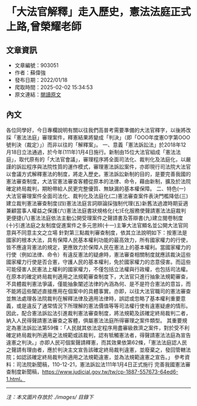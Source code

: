 # 「大法官解釋」走入歷史，憲法法庭正式上路,曾榮耀老師

## 文章資訊
- 文章編號：903051
- 作者：蘇偉強
- 發布日期：2022/01/18
- 爬取時間：2025-02-02 15:34:53
- 原文連結：[閱讀原文](https://real-estate.get.com.tw/Columns/detail.aspx?no=903051)

## 內文
各位同學好，今日專欄說明有關以往我們高普考需要準備的大法官釋字，以後將改採「憲法法庭」審理案件，釋憲結果將變成「判決」（即「OOO年度憲O字第OOO號判決（裁定）」）而非以往的「解釋案」。
一、意義「憲法訴訟法」於2018年12月18日立法通過，於今年(111年)1月4日施行。新制由15位大法官組成「憲法法庭」，取代原有的「大法官會議」，審理程序將全面司法化、裁判化及法庭化，以嚴謹的訴訟程序與法院性質的運作模式，審理憲法訴訟案件，亦即現行司法院大法官以會議方式解釋憲法的制度，將走入歷史。憲法訴訟新制的目的，是要完善我國的憲法審查制度，大法官憲法審查客體從原本的法律、命令，藉由新制，擴及於法院確定終局裁判，期盼帶給人民更完整優質、無缺漏的基本權保障。
二、特色(一)大法官審理案件全面司法化、裁判化及法庭化(二)憲法審查案件表決門檻降低(三)建立裁判憲法審查制度(四)憲法法庭言詞辯論採強制代理(五)新舊法過渡時期妥適兼顧當事人權益之保護(六)憲法法庭書狀規格化(七)E化服務使聲請憲法法庭裁判更便捷(八)憲法法庭依法主動公開受理案件之聲請書及答辯書(九)建立閱卷制度(十)引進法庭之友制度促進案件之多元思辨(十一)主筆大法官顯名並公開大法官同意與不同意主文之立場
針對第三點裁判審查制度，依其立法說明如下：按憲法是國家的根本大法，具有保障人民基本權利功能的最高效力，所有國家權力的行使，皆不應違背憲法的規定，更應致力於保障人民在憲法上的基本權利。當國家權力的行使（例如法律、命令）有違反憲法的疑慮時，憲法審查相關制度就應該裁決這些國家權力行使是否合憲，守護人民的基本權利，免於國家權力的恣意侵害。而這些可能侵害人民憲法上權利的國家權力，不僅包括立法權與行政權，也包括司法權。
在原本的確定終局裁判適用之法規範審查制度下，大法官只進行抽象法規範審查，不具體裁判憲法爭議，僅能抽象闡述法律的內涵為何、是不是符合憲法的意旨，而不能將這些闡述直接應用在個案中的具體事實。亦即，以往大法官職司的憲法審查並無法處理各法院裁判在解釋法律及適用法律時，誤認或忽略了基本權利重要意義，或是違反了通常情況下所理解的憲法價值等等司法權行使有違憲疑慮的情形。因此，配合憲法訴訟法引進裁判憲法審查制度，將法規範及該確定終局裁判二者，納入人民得聲請憲法審查之客體，俱屬憲法法庭所得審理之案件類型。
其重要規定為憲法訴訟法第59條：「人民就其依法定程序用盡審級救濟之案件，對於受不利確定終局裁判所適用之法規範或該裁判，認有牴觸憲法者，得聲請憲法法庭為宣告違憲之判決。」亦即人民可個案聲請釋憲，而其效果依第62條，「憲法法庭認人民之聲請有理由者，應於判決主文宣告該確定終局裁判違憲，並廢棄之，發回管轄法院；如認該確定終局裁判所適用之法規範違憲，並為法規範違憲之宣告。」
參考資料：司法院新聞稿，110-12-21，憲法訴訟法111年1月4日正式施行 完善我國憲法審查制度新聞稿，https://www.judicial.gov.tw/tw/cp-1887-557673-64ed6-1.html。

---
*注：本文圖片存放於 ./images/ 目錄下*
